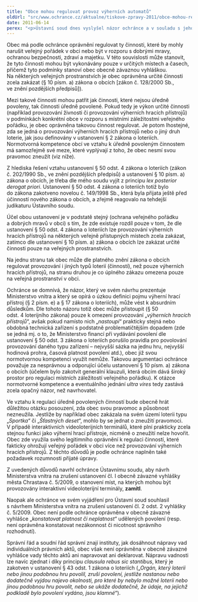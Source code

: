 ```yaml
---
title: "Obce mohou regulovat provoz výherních automatů"
oldUrl: "src/www.ochrance.cz/aktualne/tiskove-zpravy-2011/obce-mohou-regulovat-provoz-vyhernich-automatu"
date: 2011-06-14
perex: "<p>Ústavní soud dnes vyslyšel názor ochránce a v souladu s jeho doporučením zamítl návrh Ministerstva vnitra na zrušení ustanovení čl. I obecně závazné vyhlášky města Chrastava č. 5/2009, o stanovení míst, na kterých mohou být provozovány interaktivní videoloterijní terminály. Obce tedy mohou regulovat provoz výherních hracích přístrojů na svém území. </p>"
---
```


<!-- imported from the old website -->

<p>Obec má podle ochránce oprávnění regulovat ty činnosti, které by 
mohly narušit veřejný pořádek v obci nebo být v rozporu s dobrými mravy,
 ochranou bezpečnosti, zdraví a majetku. V této souvislosti může 
stanovit, že tyto činnosti mohou být vykonávány pouze v určitých místech
 a časech, přičemž tyto podmínky stanoví obec obecně závaznou vyhláškou.
 Na některých veřejných prostranstvích je obec oprávněna určité činnosti
 zcela zakázat (§ 10 písm. a) zákona o obcích [zákon č. 128/2000 Sb., 
ve znění pozdějších předpisů]).</p><p>Mezi takové činnosti mohou patřit 
jak činnosti, které nejsou úředně povoleny, tak činnosti úředně 
povolené. Pokud tedy je výkon určité činnosti (například provozování 
živnosti či provozování výherních hracích přístrojů) v podmínkách 
konkrétní obce v rozporu s místními záležitostmi veřejného pořádku, je 
obec oprávněna takovou činnost regulovat. Je potom lhostejné, zda se 
jedná o provozování výherních hracích přístrojů nebo o jiný druh 
loterie, jak jsou definovány v ustanovení § 2 zákona o loteriích. 
Normotvorná kompetence obcí ve vztahu k úředně povoleným činnostem má 
samozřejmě své meze, které vyplývají z toho, že obec nesmí svou pravomoc
 zneužít (viz níže).</p><p>Z hlediska řešení vztahu ustanovení 
§ 50 odst. 4 zákona o loteriích (zákon č. 202/1990 Sb., ve znění 
pozdějších předpisů) a ustanovení § 10 písm. a) zákona o obcích, je 
třeba dle mého soudu vyjít z principu <i>lex posterior derogat priori</i>.
 Ustanovení § 50 odst. 4 zákona o loteriích totiž bylo do zákona 
zakotveno novelou č. 149/1998 Sb., která byla přijata ještě před 
účinností nového zákona o obcích, a zřejmě reagovalo na tehdejší 
judikaturu Ústavního soudu.</p><p>Účel obou ustanovení je v podstatě 
stejný (ochrana veřejného pořádku a dobrých mravů v obci) s tím, že zde 
existuje rozdíl pouze v tom, že dle ustanovení § 50 odst. 4 zákona 
o loteriích lze provozování výherních hracích přístrojů na některých 
veřejně přístupných místech zcela zakázat, zatímco dle ustanovení 
§ 10 písm. a) zákona o obcích lze zakázat určité činnosti pouze 
na veřejných prostranstvích.</p><p>Na jednu stranu tak obec může dle 
platného znění zákona o obcích regulovat provozování i jiných typů 
loterií (činností), než pouze výherních hracích přístrojů, na stranu 
druhou je co úplného zákazu omezena pouze na veřejná prostranství 
v obci.</p><p>Ochránce se domnívá, že názor, který ve svém návrhu 
prezentuje Ministerstvo vnitra a který se opírá o úzkou definici pojmu 
výherní hrací přístroj (§ 2 písm. e) a § 17 zákona o loteriích), může 
vést k absurdním důsledkům. Dle tohoto názoru totiž obec může přistoupit
 (§ 50 odst. 4 loterijního zákona) pouze k omezení provozování „<i>výherních hracích přístrojů</i>“, avšak pokud namísto nich „<i>nastoupí</i>“
 prakticky stejná nebo obdobná technická zařízení s podstatně 
problematičtějším dopadem (zde se jedná mj. o to, že Ministerstvo 
financí při vydávání povolení dle ustanovení § 50 odst. 3 zákona 
o loteriích porušilo pravidla pro povolování provozování daného typu 
zařízení – nejvyšší sázka na jednu hru, nejvyšší hodinová prohra, časová
 platnost povolení atd.), obec již svou normotvornou kompetenci využít 
nemůže. Takovou argumentaci ochránce považuje za nesprávnou a odporující
 účelu ustanovení § 10 písm. a) zákona o obcích (účelem bylo zakotvit 
generální klauzuli, která obcím dává široký prostor pro regulaci 
místních záležitostí veřejného pořádku). K otázce normotvorné kompetence
 a eventuálního jednání <i>ultra vires</i> tedy zastává zcela opačný názor, než navrhovatel.</p><p>Ve
 vztahu k regulaci úředně povolených činností bude obecně hrát důležitou
 otázku posouzení, zda obec svou pravomoc a působnost nezneužila. 
Jestliže by například obec zakázala na svém území loterii typu „<i>Sportka</i>“ či „<i>Šťastných deset</i>“,
 mohlo by se jednat o zneužití pravomoci. V případě interaktivních 
videoloterijních terminálů, které plní prakticky zcela stejnou funkci 
jako výherní hrací přístroje, nicméně o zneužití nelze hovořit. Obec zde
 využila svého legitimního oprávnění k regulaci činností, které fakticky
 ohrožují veřejný pořádek v obci více než provozování výherních hracích 
přístrojů. Z těchto důvodů je podle ochránce naplněn také požadavek 
rozumnosti přijaté úpravy.</p><p>Z uvedených důvodů navrhl ochránce 
Ústavnímu soudu, aby návrh Ministerstva vnitra na zrušení ustanovení čl.
 I obecně závazné vyhlášky města Chrastava č. 5/2009, o stanovení míst, 
na kterých mohou být provozovány interaktivní videoloterijní terminály, <b>zamítl</b>.</p><p>Naopak
 ale ochránce ve svém vyjádření pro Ústavní soud souhlasil s návrhem 
Ministerstva vnitra na zrušení ustanovení čl. 2 odst. 2 vyhlášky 
č. 5/2009. Obec není podle ochránce oprávněna v obecně závazné vyhlášce „<i>konstatovat platnost či neplatnost</i>“ udělených povolení (resp. není oprávněna konstatovat nezákonnost či nicotnost správního rozhodnutí).</p><p>Správní
 řád a soudní řád správní znají instituty, jak dosáhnout nápravy vad 
individuálních právních aktů, obec však není oprávněna v obecně závazné 
vyhlášce vady těchto aktů ani napravovat ani deklarovat. Nápravu 
vadnosti lze navíc zjednat i díky principu <i>clausula rebus sic stantibus</i>, který je zakotven v ustanovení § 43 odst. 1 zákona o loteriích („<i>Orgán,
 který loterii nebo jinou podobnou hru povolil, zruší povolení, jestliže
 nastanou nebo dodatečně vyjdou najevo okolnosti, pro které by nebylo 
možné loterii nebo jinou podobnou hru povolit, nebo se ukáže dodatečně, 
že údaje, na jejichž podkladě bylo povolení vydáno, jsou klamné</i>“).</p>
